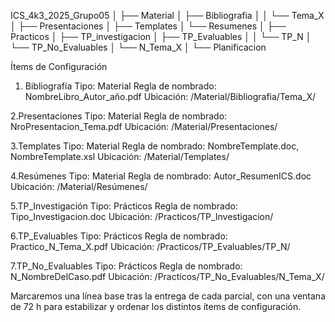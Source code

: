 ICS_4k3_2025_Grupo05
│
├── Material
│   ├── Bibliografia
│   │   └── Tema_X
│   ├── Presentaciones
│   ├── Templates
│   └── Resumenes
│
├── Practicos
│   ├── TP_investigacion
│   ├── TP_Evaluables
│   │   └── TP_N
│   └── TP_No_Evaluables
│       └── N_Tema_X
│
└── Planificacion


Ítems de Configuración

1. Bibliografía
Tipo: Material
Regla de nombrado: NombreLibro_Autor_año.pdf
Ubicación: /Material/Bibliografia/Tema_X/

2.Presentaciones
Tipo: Material
Regla de nombrado: NroPresentacion_Tema.pdf
Ubicación: /Material/Presentaciones/

3.Templates
Tipo: Material
Regla de nombrado: NombreTemplate.doc, NombreTemplate.xsl
Ubicación: /Material/Templates/

4.Resúmenes
Tipo: Material
Regla de nombrado: Autor_ResumenICS.doc
Ubicación: /Material/Resúmenes/

5.TP_Investigación
Tipo: Prácticos
Regla de nombrado: Tipo_Investigacion.doc
Ubicación: /Practicos/TP_Investigacion/

6.TP_Evaluables
Tipo: Prácticos
Regla de nombrado: Practico_N_Tema_X.pdf
Ubicación: /Practicos/TP_Evaluables/TP_N/

7.TP_No_Evaluables
Tipo: Prácticos
Regla de nombrado: N_NombreDelCaso.pdf
Ubicación: /Practicos/TP_No_Evaluables/N_Tema_X/

Marcaremos una línea base tras la entrega de cada parcial, con una ventana de 72 h para estabilizar y ordenar los distintos ítems de configuración.







